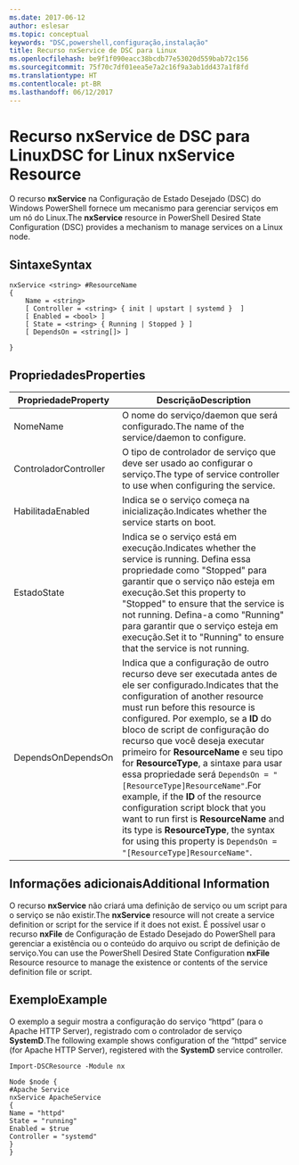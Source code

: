 ```yaml
---
ms.date: 2017-06-12
author: eslesar
ms.topic: conceptual
keywords: "DSC,powershell,configuração,instalação"
title: Recurso nxService de DSC para Linux
ms.openlocfilehash: be9f1f090eacc38bcdb77e53020d559bab72c156
ms.sourcegitcommit: 75f70c7df01eea5e7a2c16f9a3ab1dd437a1f8fd
ms.translationtype: HT
ms.contentlocale: pt-BR
ms.lasthandoff: 06/12/2017
---
```

# <a name="dsc-for-linux-nxservice-resource"></a><span data-ttu-id="2f857-103">Recurso nxService de DSC para Linux</span><span class="sxs-lookup"><span data-stu-id="2f857-103">DSC for Linux nxService Resource</span></span>

<span data-ttu-id="2f857-104">O recurso **nxService** na Configuração de Estado Desejado (DSC) do Windows PowerShell fornece um mecanismo para gerenciar serviços em um nó do Linux.</span><span class="sxs-lookup"><span data-stu-id="2f857-104">The **nxService** resource in PowerShell Desired State Configuration (DSC) provides a mechanism to manage services on a Linux node.</span></span>

## <a name="syntax"></a><span data-ttu-id="2f857-105">Sintaxe</span><span class="sxs-lookup"><span data-stu-id="2f857-105">Syntax</span></span>

```
nxService <string> #ResourceName
{
    Name = <string>
    [ Controller = <string> { init | upstart | systemd }  ]
    [ Enabled = <bool> ]
    [ State = <string> { Running | Stopped } ]
    [ DependsOn = <string[]> ]

}
```

## <a name="properties"></a><span data-ttu-id="2f857-106">Propriedades</span><span class="sxs-lookup"><span data-stu-id="2f857-106">Properties</span></span>
|  <span data-ttu-id="2f857-107">Propriedade</span><span class="sxs-lookup"><span data-stu-id="2f857-107">Property</span></span> |  <span data-ttu-id="2f857-108">Descrição</span><span class="sxs-lookup"><span data-stu-id="2f857-108">Description</span></span> | 
|---|---|
| <span data-ttu-id="2f857-109">Nome</span><span class="sxs-lookup"><span data-stu-id="2f857-109">Name</span></span>| <span data-ttu-id="2f857-110">O nome do serviço/daemon que será configurado.</span><span class="sxs-lookup"><span data-stu-id="2f857-110">The name of the service/daemon to configure.</span></span>| 
| <span data-ttu-id="2f857-111">Controlador</span><span class="sxs-lookup"><span data-stu-id="2f857-111">Controller</span></span>| <span data-ttu-id="2f857-112">O tipo de controlador de serviço que deve ser usado ao configurar o serviço.</span><span class="sxs-lookup"><span data-stu-id="2f857-112">The type of service controller to use when configuring the service.</span></span>| 
| <span data-ttu-id="2f857-113">Habilitada</span><span class="sxs-lookup"><span data-stu-id="2f857-113">Enabled</span></span>| <span data-ttu-id="2f857-114">Indica se o serviço começa na inicialização.</span><span class="sxs-lookup"><span data-stu-id="2f857-114">Indicates whether the service starts on boot.</span></span>| 
| <span data-ttu-id="2f857-115">Estado</span><span class="sxs-lookup"><span data-stu-id="2f857-115">State</span></span>| <span data-ttu-id="2f857-116">Indica se o serviço está em execução.</span><span class="sxs-lookup"><span data-stu-id="2f857-116">Indicates whether the service is running.</span></span> <span data-ttu-id="2f857-117">Defina essa propriedade como "Stopped" para garantir que o serviço não esteja em execução.</span><span class="sxs-lookup"><span data-stu-id="2f857-117">Set this property to "Stopped" to ensure that the service is not running.</span></span> <span data-ttu-id="2f857-118">Defina-a como "Running" para garantir que o serviço esteja em execução.</span><span class="sxs-lookup"><span data-stu-id="2f857-118">Set it to "Running" to ensure that the service is not running.</span></span>| 
| <span data-ttu-id="2f857-119">DependsOn</span><span class="sxs-lookup"><span data-stu-id="2f857-119">DependsOn</span></span> | <span data-ttu-id="2f857-120">Indica que a configuração de outro recurso deve ser executada antes de ele ser configurado.</span><span class="sxs-lookup"><span data-stu-id="2f857-120">Indicates that the configuration of another resource must run before this resource is configured.</span></span> <span data-ttu-id="2f857-121">Por exemplo, se a **ID** do bloco de script de configuração do recurso que você deseja executar primeiro for **ResourceName** e seu tipo for **ResourceType**, a sintaxe para usar essa propriedade será `DependsOn = "[ResourceType]ResourceName"`.</span><span class="sxs-lookup"><span data-stu-id="2f857-121">For example, if the **ID** of the resource configuration script block that you want to run first is **ResourceName** and its type is **ResourceType**, the syntax for using this property is `DependsOn = "[ResourceType]ResourceName"`.</span></span>| 


## <a name="additional-information"></a><span data-ttu-id="2f857-122">Informações adicionais</span><span class="sxs-lookup"><span data-stu-id="2f857-122">Additional Information</span></span>

<span data-ttu-id="2f857-123">O recurso **nxService** não criará uma definição de serviço ou um script para o serviço se não existir.</span><span class="sxs-lookup"><span data-stu-id="2f857-123">The **nxService** resource will not create a service definition or script for the service if it does not exist.</span></span> <span data-ttu-id="2f857-124">É possível usar o recurso **nxFile** de Configuração de Estado Desejado do PowerShell para gerenciar a existência ou o conteúdo do arquivo ou script de definição de serviço.</span><span class="sxs-lookup"><span data-stu-id="2f857-124">You can use the PowerShell Desired State Configuration **nxFile** Resource resource to manage the existence or contents of the service definition file or script.</span></span>

## <a name="example"></a><span data-ttu-id="2f857-125">Exemplo</span><span class="sxs-lookup"><span data-stu-id="2f857-125">Example</span></span>

<span data-ttu-id="2f857-126">O exemplo a seguir mostra a configuração do serviço “httpd” (para o Apache HTTP Server), registrado com o controlador de serviço **SystemD**.</span><span class="sxs-lookup"><span data-stu-id="2f857-126">The following example shows configuration of the “httpd” service (for Apache HTTP Server), registered with the **SystemD** service controller.</span></span>

```
Import-DSCResource -Module nx 

Node $node {
#Apache Service
nxService ApacheService 
{
Name = "httpd"
State = "running"
Enabled = $true
Controller = "systemd"
}
}
```

